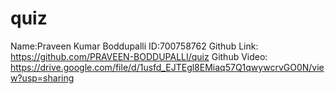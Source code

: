 # quiz
Name:Praveen Kumar Boddupalli
ID:700758762
Github Link: https://github.com/PRAVEEN-BODDUPALLI/quiz
Github Video: https://drive.google.com/file/d/1usfd_EJTEgl8EMiaq57Q1qwywcrvGO0N/view?usp=sharing
